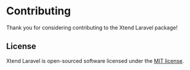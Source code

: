 # Contributing

Thank you for considering contributing to the Xtend Laravel package!

## License

Xtend Laravel is open-sourced software licensed under the [MIT license](LICENSE.md).
